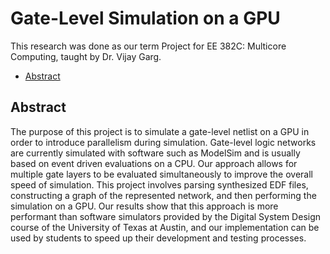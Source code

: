 # Gate-Level Simulation on a GPU

This research was done as our term Project for EE 382C: Multicore Computing, taught by Dr. Vijay Garg.

- [Abstract](#abstract)

## Abstract
The purpose of this project is to simulate a gate-level netlist on a GPU in order to introduce parallelism during simulation. Gate-level logic networks are currently simulated with software such as ModelSim and is usually based on event driven evaluations on a CPU. Our approach allows for multiple gate layers to be evaluated simultaneously to improve the overall speed of simulation. This project involves parsing synthesized EDF files, constructing a graph of the represented network, and then performing the simulation on a GPU. Our results show that this approach is more performant than software simulators provided by the Digital System Design course of the University of Texas at Austin, and our implementation can be used by students to speed up their development and testing processes.

